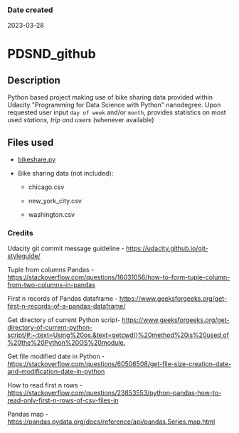 ### Date created
2023-03-28

# PDSND_github

## Description
Python based project making use of bike sharing data provided within Udacity "Programming for Data Science with Python" nanodegree.
Upon requested user input `day of week` and/or `month`, provides statistics on most used _stations, trip and users_ (whenever available)

## Files used
* [bikeshare.py](bikeshare.py)

* Bike sharing data (not included):

    * chicago.csv

    * new_york_city.csv

    * washington.csv 

### Credits
Udacity git commit message guideline - <https://udacity.github.io/git-styleguide/>

Tuple from columns Pandas - <https://stackoverflow.com/questions/16031056/how-to-form-tuple-column-from-two-columns-in-pandas>

First n records of Pandas dataframe - <https://www.geeksforgeeks.org/get-first-n-records-of-a-pandas-dataframe/>

Get directory of current Python script- <https://www.geeksforgeeks.org/get-directory-of-current-python-script/#:~:text=Using%20os.&text=getcwd()%20method%20is%20used,of%20the%20Python%20OS%20module.>

Get file modified date in Python - <https://stackoverflow.com/questions/60506508/get-file-size-creation-date-and-modification-date-in-python>

How to read first n rows - <https://stackoverflow.com/questions/23853553/python-pandas-how-to-read-only-first-n-rows-of-csv-files-in>

Pandas map -<https://pandas.pydata.org/docs/reference/api/pandas.Series.map.html>